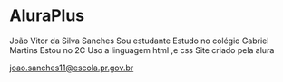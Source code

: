 # AluraPlus

João Vitor da Silva Sanches
Sou estudante
Estudo no colégio Gabriel Martins
Estou no 2C
Uso a linguagem html ,e css
Site criado pela alura

joao.sanches11@escola.pr.gov.br
